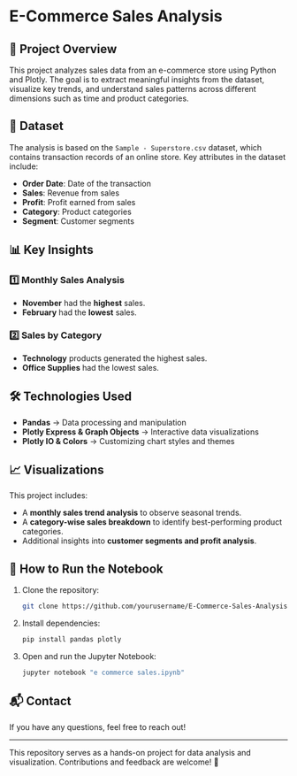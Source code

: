 # E-Commerce Sales Analysis

## 📌 Project Overview
This project analyzes sales data from an e-commerce store using Python and Plotly. The goal is to extract meaningful insights from the dataset, visualize key trends, and understand sales patterns across different dimensions such as time and product categories.

## 📂 Dataset
The analysis is based on the `Sample - Superstore.csv` dataset, which contains transaction records of an online store. Key attributes in the dataset include:
- **Order Date**: Date of the transaction
- **Sales**: Revenue from sales
- **Profit**: Profit earned from sales
- **Category**: Product categories
- **Segment**: Customer segments

## 📊 Key Insights
### 1️⃣ Monthly Sales Analysis
- **November** had the **highest** sales.
- **February** had the **lowest** sales.

### 2️⃣ Sales by Category
- **Technology** products generated the highest sales.
- **Office Supplies** had the lowest sales.

## 🛠️ Technologies Used
- **Pandas** → Data processing and manipulation
- **Plotly Express & Graph Objects** → Interactive data visualizations
- **Plotly IO & Colors** → Customizing chart styles and themes

## 📈 Visualizations
This project includes:
- A **monthly sales trend analysis** to observe seasonal trends.
- A **category-wise sales breakdown** to identify best-performing product categories.
- Additional insights into **customer segments and profit analysis**.

## 🚀 How to Run the Notebook
1. Clone the repository:
   ```bash
   git clone https://github.com/yourusername/E-Commerce-Sales-Analysis.git
   ```
2. Install dependencies:
   ```bash
   pip install pandas plotly
   ```
3. Open and run the Jupyter Notebook:
   ```bash
   jupyter notebook "e commerce sales.ipynb"
   ```

## 📬 Contact
If you have any questions, feel free to reach out!

---
This repository serves as a hands-on project for data analysis and visualization. Contributions and feedback are welcome! 🎉


